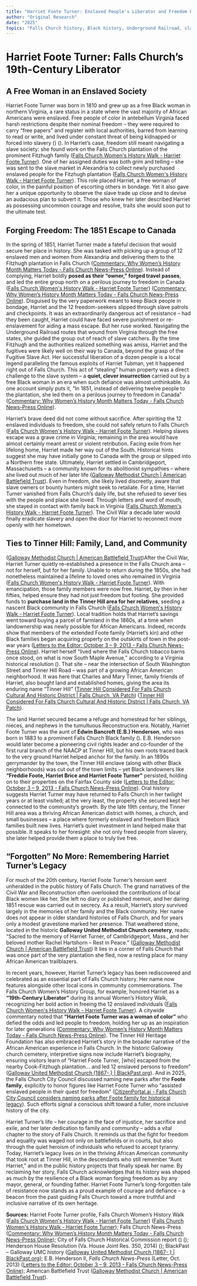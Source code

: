 ```yaml
---
title: "Harriet Foote Turner: Enslaved People's Liberator and Freedom Fighter"
author: "Original Research"
date: "2025"
topics: "Falls Church history, Black history, Underground Railroad, slavery resistance, emancipation, Tinner Hill"
---
```


# Harriet Foote Turner: Falls Church’s 19th-Century Liberator

## A Free Woman in an Enslaved Society 
Harriet Foote Turner was born in 1810 and grew up as a free Black woman in northern Virginia, a rare status in a state where the vast majority of African Americans were enslaved. Free people of color in antebellum Virginia faced harsh restrictions despite their nominal freedom – they were required to carry “free papers” and register with local authorities, barred from learning to read or write, and lived under constant threat of being kidnapped or forced into slavery ([](https://fallschurch-va.granicus.com/MetaViewer.php?view_id=2&clip_id=900&meta_id=71437#:~:text=occupation%2C%20Confederate%20Col,both%20shot%20in%20the%20head)) ([](https://fallschurch-va.granicus.com/MetaViewer.php?view_id=2&clip_id=900&meta_id=71437#:~:text=Guards%2C%20including%20Frank%20Brooks%20%28freedman%29,show%20many%20claims%20for%20war)). In Harriet’s case, freedom still meant navigating a slave society: she found work on the Falls Church plantation of the prominent Fitzhugh family ([Falls Church Women's History Walk - Harriet Foote Turner](https://sites.google.com/view/fc-womens-history-walk/home/herstory-stations/harriet-foote-turner#:~:text=As%20a%20free%20woman%20of,from%20the%20Alexandria%20slave%20market)). One of her assigned duties was both grim and telling – she was sent to the slave market in Alexandria to collect newly purchased enslaved people for the Fitzhugh plantation ([Falls Church Women's History Walk - Harriet Foote Turner](https://sites.google.com/view/fc-womens-history-walk/home/herstory-stations/harriet-foote-turner#:~:text=As%20a%20free%20woman%20of,from%20the%20Alexandria%20slave%20market)). This role placed Harriet, a free woman of color, in the painful position of escorting others in bondage. Yet it also gave her a unique opportunity to observe the slave trade up close and to devise an audacious plan to subvert it. Those who knew her later described Harriet as possessing uncommon courage and resolve, traits she would soon put to the ultimate test.

## Forging Freedom: The 1851 Escape to Canada 
In the spring of 1851, Harriet Turner made a fateful decision that would secure her place in history. She was tasked with picking up a group of 12 enslaved men and women from Alexandria and delivering them to the Fitzhugh plantation in Falls Church ([Commentary: Why Women’s History Month Matters Today - Falls Church News-Press Online](https://www.fcnp.com/2025/03/13/commentary-why-womens-history-month-matters-today/#:~:text=A%20few%20examples%20from%20our,journey%20to%20freedom%20in%20Canada)). Instead of complying, Harriet boldly **posed as their “owner,” forged travel passes**, and led the entire group north on a perilous journey to freedom in Canada ([Falls Church Women's History Walk - Harriet Foote Turner](https://sites.google.com/view/fc-womens-history-walk/home/herstory-stations/harriet-foote-turner#:~:text=As%20a%20free%20woman%20of,from%20the%20Alexandria%20slave%20market)) ([Commentary: Why Women’s History Month Matters Today - Falls Church News-Press Online](https://www.fcnp.com/2025/03/13/commentary-why-womens-history-month-matters-today/#:~:text=A%20few%20examples%20from%20our,journey%20to%20freedom%20in%20Canada)). Disguised by the very paperwork meant to keep Black people in bondage, Harriet and the 12 freedom-seekers slipped through slave patrols and checkpoints. It was an extraordinarily dangerous act of resistance – had they been caught, Harriet could have faced severe punishment or re-enslavement for aiding a mass escape. But her ruse worked. Navigating the Underground Railroad routes that wound from Virginia through the free states, she guided the group out of reach of slave catchers. By the time Fitzhugh and the authorities realized something was amiss, Harriet and the fugitives were likely well on their way to Canada, beyond the grasp of the Fugitive Slave Act. Her successful liberation of a dozen people is a local legend paralleling the famous exploits of Harriet Tubman, yet it happened right out of Falls Church. This act of “stealing” human property was a direct challenge to the slave system – a **quiet, clever insurrection** carried out by a free Black woman in an era when such defiance was almost unthinkable. As one account simply puts it, “In 1851, instead of delivering twelve people to the plantation, she led them on a perilous journey to freedom in Canada” ([Commentary: Why Women’s History Month Matters Today - Falls Church News-Press Online](https://www.fcnp.com/2025/03/13/commentary-why-womens-history-month-matters-today/#:~:text=A%20few%20examples%20from%20our,journey%20to%20freedom%20in%20Canada)). 

Harriet’s brave deed did not come without sacrifice. After spiriting the 12 enslaved individuals to freedom, she could not safely return to Falls Church ([Falls Church Women's History Walk - Harriet Foote Turner](https://sites.google.com/view/fc-womens-history-walk/home/herstory-stations/harriet-foote-turner#:~:text=plantation%2C%20she%20posed%20as%20their,them%20to%20freedom%20in%20Canada)). Helping slaves escape was a grave crime in Virginia; remaining in the area would have almost certainly meant arrest or violent retribution. Facing exile from her lifelong home, Harriet made her way out of the South. Historical hints suggest she may have initially gone to Canada with the group or slipped into a Northern free state. Ultimately, Harriet settled in Cambridgeport, Massachusetts – a community known for its abolitionist sympathies – where she lived out much of her later life ([Galloway Methodist Church | American Battlefield Trust](https://www.battlefields.org/visit/heritage-sites/galloway-methodist-church#:~:text=Additional%20Notable%20People%20Interred%20in,the%20Cemetery)). Even in freedom, she likely lived discreetly, aware that slave owners or bounty hunters might seek to retaliate. For a time, Harriet Turner vanished from Falls Church’s daily life, but she refused to sever ties with the people and place she loved. Through letters and word of mouth, she stayed in contact with family back in Virginia ([Falls Church Women's History Walk - Harriet Foote Turner](https://sites.google.com/view/fc-womens-history-walk/home/herstory-stations/harriet-foote-turner#:~:text=plantation%2C%20she%20posed%20as%20their,them%20to%20freedom%20in%20Canada)). The Civil War a decade later would finally eradicate slavery and open the door for Harriet to reconnect more openly with her hometown. 

## Ties to Tinner Hill: Family, Land, and Community  
 ([Galloway Methodist Church | American Battlefield Trust](https://www.battlefields.org/visit/heritage-sites/galloway-methodist-church#:~:text=Additional%20Notable%20People%20Interred%20in,the%20Cemetery))After the Civil War, Harriet Turner quietly re-established a presence in the Falls Church area – not for herself, but for her family. Unable to return during the 1850s, she had nonetheless maintained a lifeline to loved ones who remained in Virginia ([Falls Church Women's History Walk - Harriet Foote Turner](https://sites.google.com/view/fc-womens-history-walk/home/herstory-stations/harriet-foote-turner#:~:text=plantation%2C%20she%20posed%20as%20their,them%20to%20freedom%20in%20Canada)). With emancipation, those family members were now free. Harriet, by then in her fifties, helped ensure they had not just freedom but footing. She provided funds to **purchase land in the Tinner Hill area for her relatives**, seeding a nascent Black community in Falls Church ([Falls Church Women's History Walk - Harriet Foote Turner](https://sites.google.com/view/fc-womens-history-walk/home/herstory-stations/harriet-foote-turner#:~:text=plantation%2C%20she%20posed%20as%20their,them%20to%20freedom%20in%20Canada)). Local tradition holds that Harriet’s savings went toward buying a parcel of farmland in the 1860s, at a time when landownership was newly possible for African Americans. Indeed, records show that members of the extended Foote family (Harriet’s kin) and other Black families began acquiring property on the outskirts of town in the post-war years ([Letters to the Editor: October 3 – 9, 2013 - Falls Church News-Press Online](https://www.fcnp.com/2013/10/03/letters-to-the-editor-october-3-9-2013/#:~:text=would%20then%20resell%20the%20land,Brice%20and%20Harriet%20Foote%20Turner)). Harriet herself “lived where the Falls Church tobacco barns once stood, on what is now South Maple Avenue,” according to a Virginia historical resolution ([](https://legacylis.virginia.gov/cgi-bin/legp604.exe?141+ful+HJ350ER+pdf#:~:text=WHEREAS%2C%20members%20of%20the%20Henderson,now%20South%20Maple%20Avenue%3B%20and)). That site – near the intersection of South Washington Street and Tinner Hill Road – was part of a growing African American neighborhood. It was here that Charles and Mary Tinner, family friends of Harriet, also bought land and established homes, giving the area its enduring name “Tinner Hill” ([Tinner Hill Considered For Falls Church Cultural And Historic District | Falls Church, VA Patch](https://patch.com/virginia/fallschurch/tinner-hill-considered-falls-church-cultural-historic-district#:~:text=Key%20sites%20in%20the%20district,Tinner%20and%20Mary%20Ellen%20Henderson)) ([Tinner Hill Considered For Falls Church Cultural And Historic District | Falls Church, VA Patch](https://patch.com/virginia/fallschurch/tinner-hill-considered-falls-church-cultural-historic-district#:~:text=figures%20to%20be%20recognized%20in,Tinner%20and%20Mary%20Ellen%20Henderson)). 

The land Harriet secured became a refuge and homestead for her siblings, nieces, and nephews in the tumultuous Reconstruction era. Notably, Harriet Foote Turner was the aunt of **Edwin Bancroft (E.B.) Henderson**, who was born in 1883 to a prominent Falls Church Black family ([](https://legacylis.virginia.gov/cgi-bin/legp604.exe?141+ful+HJ350ER+pdf#:~:text=WHEREAS%2C%20members%20of%20the%20Henderson,now%20South%20Maple%20Avenue%3B%20and)). E.B. Henderson would later become a pioneering civil rights leader and co-founder of the first rural branch of the NAACP at Tinner Hill, but his own roots traced back to the very ground Harriet helped anchor for the family. In an 1890s gerrymander by the town, the Tinner Hill enclave (along with other Black neighborhoods) was cut out of the town limits – yet Black landowners like **“Freddie Foote, Harriet Brice and Harriet Foote Turner”** persisted, holding on to their properties on the Fairfax County side ([Letters to the Editor: October 3 – 9, 2013 - Falls Church News-Press Online](https://www.fcnp.com/2013/10/03/letters-to-the-editor-october-3-9-2013/#:~:text=would%20then%20resell%20the%20land,Brice%20and%20Harriet%20Foote%20Turner)). Oral history suggests Harriet Turner may have returned to Falls Church in her twilight years or at least visited; at the very least, the property she secured kept her connected to the community’s growth. By the late 19th century, the Tinner Hill area was a thriving African American district with homes, a church, and small businesses – a place where formerly enslaved and freeborn Black families built new lives. Harriet’s quiet investment in land helped make that possible. It speaks to her foresight: she not only freed people from slavery, she later helped provide them a place to truly live free. 

## “Forgotten” No More: Remembering Harriet Turner’s Legacy 
For much of the 20th century, Harriet Foote Turner’s heroism went unheralded in the public history of Falls Church. The grand narratives of the Civil War and Reconstruction often overlooked the contributions of local Black women like her. She left no diary or published memoir, and her daring 1851 rescue was carried out in secrecy. As a result, Harriet’s story survived largely in the memories of her family and the Black community. Her name does not appear in older standard histories of Falls Church, and for years only a modest gravestone marked her presence. That weathered stone, located in the historic **Galloway United Methodist Church cemetery**, reads: “Sacred to the memory of Harriet Turner, of Cambridgeport, Mass., and her beloved mother Rachel Hartshorn – Rest in Peace.” ([Galloway Methodist Church | American Battlefield Trust](https://www.battlefields.org/visit/heritage-sites/galloway-methodist-church#:~:text=Additional%20Notable%20People%20Interred%20in,the%20Cemetery)) It lies in a corner of Falls Church that was once part of the very plantation she fled, now a resting place for many African American trailblazers. 

In recent years, however, Harriet Turner’s legacy has been rediscovered and celebrated as an essential part of Falls Church history. Her name now features alongside other local icons in community commemorations. The Falls Church Women’s History Group, for example, honored Harriet as a **“19th-Century Liberator”** during its annual Women’s History Walk, recognizing her bold action in freeing the 12 enslaved individuals ([Falls Church Women's History Walk - Harriet Foote Turner](https://sites.google.com/view/fc-womens-history-walk/home/herstory-stations/harriet-foote-turner#:~:text=As%20a%20free%20woman%20of,from%20the%20Alexandria%20slave%20market)). A citywide commentary noted that **“Harriet Foote Turner was a woman of color”** who defied the odds and led people to freedom, holding her up as an inspiration for later generations ([Commentary: Why Women’s History Month Matters Today - Falls Church News-Press Online](https://www.fcnp.com/2025/03/13/commentary-why-womens-history-month-matters-today/#:~:text=A%20few%20examples%20from%20our,journey%20to%20freedom%20in%20Canada)). The Tinner Hill Heritage Foundation has also embraced Harriet’s story in the broader narrative of the African American experience in Falls Church. In the historic Galloway church cemetery, interpretive signs now include Harriet’s biography, ensuring visitors learn of “Harriet Foote Turner, [who] escaped from the nearby Cook-Fitzhugh plantation… and led 12 enslaved persons to freedom” ([Galloway United Methodist Church (1867- ) | BlackPast.org](https://www.blackpast.org/african-american-history/galloway-united-methodist-church-1867/#:~:text=cemetery%20holds%20the%20gravesites%20of,Home%20Guard%2C%20an%20interracial%20militia)). And in 2025, the Falls Church City Council discussed naming new parks after the **Foote family**, explicitly to honor figures like Harriet Foote Turner who “assisted enslaved people in their quest for freedom” ([CitizenPortal.ai - Falls Church City Council considers naming parks after Foote family for historical legacy](https://citizenportal.ai/articles/2429756/Falls-Church-City/Virginia/Falls-Church-City-Council-considers-naming-parks-after-Foote-family-for-historical-legacy#:~:text=During%20the%20City%20of%20Falls,in%20their%20quest%20for%20freedom)). Such efforts signal a conscious shift toward a fuller, more inclusive history of the city.

Harriet Turner’s life – her courage in the face of injustice, her sacrifice and exile, and her later dedication to family and community – adds a vital chapter to the story of Falls Church. It reminds us that the fight for freedom and equality was waged not only on battlefields or in courts, but also through the quiet heroism of individuals who refused to accept tyranny. Today, Harriet’s legacy lives on in the thriving African American community that took root at Tinner Hill, in the descendants who still remember “Aunt Harriet,” and in the public history projects that finally speak her name. By reclaiming her story, Falls Church acknowledges that its history was shaped as much by the resilience of a Black woman forging freedom as by any mayor, general, or founding father. Harriet Foote Turner’s long-forgotten tale of resistance now stands as a proud example of courage and defiance – a beacon from the past guiding Falls Church toward a more truthful and inclusive narrative of its own heritage. 

**Sources:** Harriet Foote Turner profile, Falls Church Women’s History Walk ([Falls Church Women's History Walk - Harriet Foote Turner](https://sites.google.com/view/fc-womens-history-walk/home/herstory-stations/harriet-foote-turner#:~:text=As%20a%20free%20woman%20of,from%20the%20Alexandria%20slave%20market)) ([Falls Church Women's History Walk - Harriet Foote Turner](https://sites.google.com/view/fc-womens-history-walk/home/herstory-stations/harriet-foote-turner#:~:text=plantation%2C%20she%20posed%20as%20their,them%20to%20freedom%20in%20Canada)); Falls Church News-Press ([Commentary: Why Women’s History Month Matters Today - Falls Church News-Press Online](https://www.fcnp.com/2025/03/13/commentary-why-womens-history-month-matters-today/#:~:text=A%20few%20examples%20from%20our,journey%20to%20freedom%20in%20Canada)); City of Falls Church Historical Commission report ([](https://fallschurch-va.granicus.com/MetaViewer.php?view_id=2&clip_id=900&meta_id=71437#:~:text=occupation%2C%20Confederate%20Col,both%20shot%20in%20the%20head)) ([](https://fallschurch-va.granicus.com/MetaViewer.php?view_id=2&clip_id=900&meta_id=71437#:~:text=Guards%2C%20including%20Frank%20Brooks%20%28freedman%29,show%20many%20claims%20for%20war)); Henderson House Resolution (Va. House Joint Res. 350, 2014) ([](https://legacylis.virginia.gov/cgi-bin/legp604.exe?141+ful+HJ350ER+pdf#:~:text=WHEREAS%2C%20members%20of%20the%20Henderson,now%20South%20Maple%20Avenue%3B%20and)); BlackPast – Galloway UMC history ([Galloway United Methodist Church (1867- ) | BlackPast.org](https://www.blackpast.org/african-american-history/galloway-united-methodist-church-1867/#:~:text=cemetery%20holds%20the%20gravesites%20of,Home%20Guard%2C%20an%20interracial%20militia)); E.B. Henderson II, *Falls Church News-Press* (Letter, Oct. 2013) ([Letters to the Editor: October 3 – 9, 2013 - Falls Church News-Press Online](https://www.fcnp.com/2013/10/03/letters-to-the-editor-october-3-9-2013/#:~:text=would%20then%20resell%20the%20land,Brice%20and%20Harriet%20Foote%20Turner)); American Battlefield Trust ([Galloway Methodist Church | American Battlefield Trust](https://www.battlefields.org/visit/heritage-sites/galloway-methodist-church#:~:text=Additional%20Notable%20People%20Interred%20in,the%20Cemetery)).